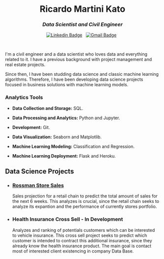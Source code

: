 <h1 align="center">Ricardo Martini Kato</h1>

<h3 align="center"><i>Data Scientist and Civil Engineer</i></h3>

<div align="center">

[![Linkedin Badge](https://img.shields.io/badge/LinkedIn-0077B5?style=flat&logo=linkedin&logoColor=white)](https://www.linkedin.com/in/ricardo-martini-kato/)&nbsp;&nbsp;
[![Gmail Badge](https://img.shields.io/badge/Gmail-D14836?style=flat&logo=gmail&logoColor=white&link=mailto:clebiomojunior@gmail.com)](mailto:kaotcs@gmail.com)&nbsp;&nbsp;

</div>

<br>

I'm a civil engineer and a data scientist who loves data and everything related to it. I have a previous background with project management and real estate projects. 

Since then, I have been studding data science and classic machine learning algorithms. Therefore, I have been developing data science projects focused in business solutions with machine learning models.

### Analytics Tools

* **Data Collection and Storage:** SQL.

* **Data Processing and Analytics:** Python and Jupyter.

* **Development:** Git.

* **Data Visualization:** Seaborn and Matplotlib.

* **Machine Learning Modeling:** Classification and Regression.

* **Machine Learning Deployment:** Flask and Heroku.

## Data Science Projects

* ### [Rossman Store Sales](https://github.com/kaotcs/rossmann_sales_prediction)

    Sales projection for a retail chain to predict the total amount of sales for the next 6 weeks. This analyzes is crucial, since the retail chain seeks to analyze its expantion and the performance of currently stores portfolio.

* ### Health Insurance Cross Sell - In Development

    Analyzes and ranking of potentials customers which can be interested to vehicle insurance. This cross sell project seeks to predict which customer is intended to contract this additional insurance, since they already know the health insurance product. The main goal is contact most of interested client existencing in company Data Base.




